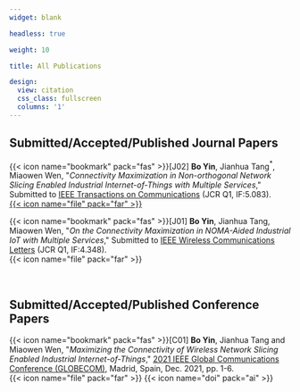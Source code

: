 ```yaml
---
widget: blank

headless: true

weight: 10

title: All Publications

design:
  view: citation
  css_class: fullscreen
  columns: '1'
---
```


## **Submitted/Accepted/Published Journal Papers**

{{< icon name="bookmark" pack="fas" >}}[J02] **Bo Yin**, Jianhua Tang$^*$, Miaowen Wen, "*Connectivity Maximization in Non-orthogonal Network Slicing Enabled Industrial Internet-of-Things with Multiple Services*," Submitted to [IEEE Transactions on Communications](https://ieeexplore.ieee.org/xpl/RecentIssue.jsp?punumber=26) (JCR Q1, IF:5.083).\
<a href=# title="**hello**">{{< icon name="file" pack="far" >}}</a>

{{< icon name="bookmark" pack="fas" >}}[J01] **Bo Yin**, Jianhua Tang, Miaowen Wen, "*On the Connectivity Maximization in NOMA-Aided Industrial IoT with Multiple Services*," Submitted to [IEEE Wireless Communications Letters](https://ieeexplore.ieee.org/xpl/RecentIssue.jsp?punumber=5962382) (JCR Q1, IF:4.348).\
{{< icon name="file" pack="far" >}}

<br>

## **Submitted/Accepted/Published Conference Papers**

{{< icon name="bookmark" pack="fas" >}}[C01] **Bo Yin**, Jianhua Tang and Miaowen Wen, "*Maximizing the Connectivity of Wireless Network Slicing Enabled Industrial Internet-of-Things*," [2021 IEEE Global Communications Conference (GLOBECOM)](https://globecom2021.ieee-globecom.org/), Madrid, Spain, Dec. 2021, pp. 1-6.\
{{< icon name="file" pack="far" >}} {{< icon name="doi" pack="ai" >}}
